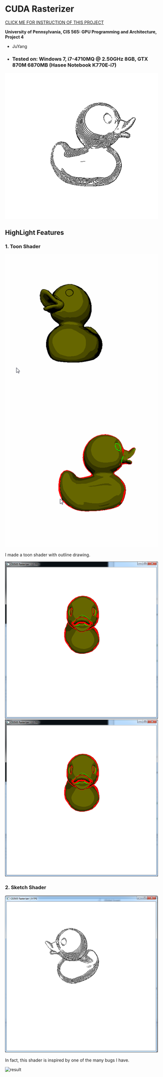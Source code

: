 CUDA Rasterizer
===============

[CLICK ME FOR INSTRUCTION OF THIS PROJECT](./INSTRUCTION.md)

**University of Pennsylvania, CIS 565: GPU Programming and Architecture, Project 4**

* JuYang
* ### Tested on: Windows 7, i7-4710MQ @ 2.50GHz 8GB, GTX 870M 6870MB (Hasee Notebook K770E-i7)
![result](pic/sketch_fin.gif)

## HighLight Features

### 1. Toon Shader
![result](pic/toon_actual.gif)
![result](pic/toon_debug.gif)
    
I made a toon shader with outline drawing.

![result](pic/toon_debug.png)
![result](pic/toon_debug.png)
    
### 2. Sketch Shader

![result](pic/sketch_a_duck.png)

In fact, this shader is inspired by one of the many bugs I have. 

![result](pic/worng_texture.png)


    



